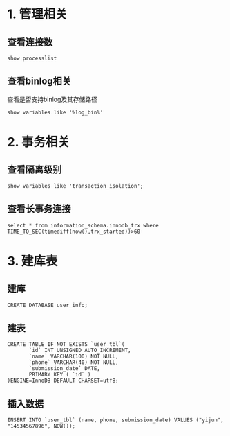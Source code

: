 # 1. 管理相关
## 查看连接数
```mysql
show processlist
```

## 查看binlog相关

查看是否支持binlog及其存储路径
```mysql
show variables like '%log_bin%'
```
  
# 2. 事务相关
## 查看隔离级别
```mysql
show variables like 'transaction_isolation';
```

## 查看长事务连接
```mysql
select * from information_schema.innodb_trx where TIME_TO_SEC(timediff(now(),trx_started))>60
```

# 3. 建库表

## 建库
```mysql
CREATE DATABASE user_info;
```

## 建表
```mysql
CREATE TABLE IF NOT EXISTS `user_tbl`(
       `id` INT UNSIGNED AUTO_INCREMENT,
       `name` VARCHAR(100) NOT NULL,
       `phone` VARCHAR(40) NOT NULL,
       `submission_date` DATE,
       PRIMARY KEY ( `id` )
)ENGINE=InnoDB DEFAULT CHARSET=utf8;
```

## 插入数据
```mysql
INSERT INTO `user_tbl` (name, phone, submission_date) VALUES ("yijun", "14534567896", NOW());
```




